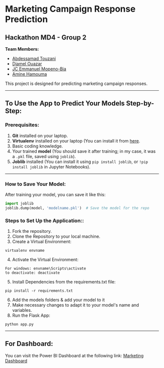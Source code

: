 # Marketing Campaign Response Prediction

## Hackathon MD4 - Group 2

**Team Members:**
- [Abdessamad Touzani](https://github.com/AbdessamadTzn/)
- [Djamel Ouazar](https://github.com/legb78)
- [JC Emmanuel Mopeno-Bia](https://github.com/claude-morningstar47)
- [Amine Hamouma](https://github.com/HamoumaAmine)

This project is designed for predicting marketing campaign responses.

---

## To Use the App to Predict Your Models Step-by-Step:

### Prerequisites:
1. **Git** installed on your laptop.
2. **Virtualenv** installed on your laptop (You can install it from [here](https://www.freecodecamp.org/news/how-to-setup-virtual-environments-in-python/).
3. Basic coding knowledge.
4. Your trained **model** (You should save it after training; in my case, it was a `.pkl` file, saved using `joblib`).
5. **Joblib** installed (You can install it using `pip install joblib`, or `!pip install joblib` in Jupyter Notebooks).

---

### How to Save Your Model:
After training your model, you can save it like this:

```python
import joblib
joblib.dump(model, 'modelname.pkl')  # Save the model for the repo
```

### Steps to Set Up the Application::
1. Fork the repository.
2. Clone the Repository to your local machine.
3. Create a Virtual Environment:
```
virtualenv envname
```
4. Activate the Virtual Environment:
```
For windows: envname\Scripts\activate
to deactivate: deactivate
```
5. Install Dependencies from the requirements.txt file:

```
pip install -r requirements.txt
```
6. Add the models folders & add your model to it
7. Make necessary changes to adapt it to your model's name and variables.
8. Run the Flask App:
```
python app.py
```
---

## For Dashboard:
You can visit the Power BI Dashboard at the following link:
[Marketing Dashboard](#)




